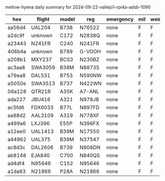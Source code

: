 mellow-hyena daily summary for 2024-09-22-vallejo1-rpi4a-adsb-1090

|hex|flight|model|reg|emergency|mil|weirdo|
|--|--|--|--|--|--|--|
|aa56d4|UAL204|B738|N76522|none|F|F|
|a2dc9f|unknown|C172|N2838Q|none|F|F|
|a23443|N241FR|C240|N241FR|none|F|F|
|406b4a|unknown|B789|G-VOOH|none|F|F|
|a208b1|MXY237|BCS3|N230BZ|none|F|F|
|ac3aa8|SWA3059|B38M|N8873S|none|F|F|
|a79ea8|DAL531|B753|N590NW|none|F|F|
|a5050e|SWA3513|B737|N422WN|none|F|F|
|06a128|QTR21R|A35K|A7-ANL|none|F|F|
|ada227|JBU416|A321|N978JB|none|F|F|
|ac5fd6|FDX6033|B77L|N897FD|none|F|F|
|aa88d2|AAL3109|A319|N778XF|none|F|F|
|a499a6|LXJ396|E55P|N396FX|none|F|F|
|a12ee0|UAL1413|B39M|N17550|none|F|F|
|a44962|UAL375|B39M|N37547|none|F|F|
|ac8d3c|DAL2606|B739|N908DN|none|F|F|
|ab8148|EJA840|C700|N840QS|none|F|F|
|ad4df4|N95646|C152|N95646|none|F|F|
|a1da83|N21866|P28A|N21866|none|F|F|
